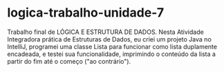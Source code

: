 # logica-trabalho-unidade-7
Trabalho final de LÓGICA E ESTRUTURA DE DADOS.
Nesta Atividade Integradora prática de Estruturas de Dados, eu criei um projeto Java no IntelliJ, programei uma classe Lista para funcionar como lista duplamente encadeada, e testei sua funcionalidade, imprimindo o conteúdo da lista a partir do fim até o começo ("ao contrário").
